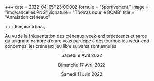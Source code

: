 +++
date = 2022-04-05T23:00:00Z
formule = "Sportivement,"
image = "img/cancelled.PNG"
signature = "Thomas pour le BCMB"
title = "Annulation créneaux"

+++
Bonjour à tous,

Au vu de la fréquentation des créneaux week-end précédents et parce qu'un grand nombre d'entre vous participe à des tournois les week-end concernés, les créneaux jeu libre suivants sont annulés

<p style="text-align: center;"> Samedi 9 Avril 2022</p>

<p style="text-align: center;"> Dimanche 17 Avril 2022</p>

<p style="text-align: center;"> Samedi 11 Juin 2022</p>